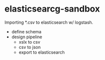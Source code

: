 # elasticsearcg-sandbox

Importing *.csv to elasticsearch w/ logstash.

- define schema
- design pipeline
    - xslx to csv
    - csv to json
    - export to elasticsearch


